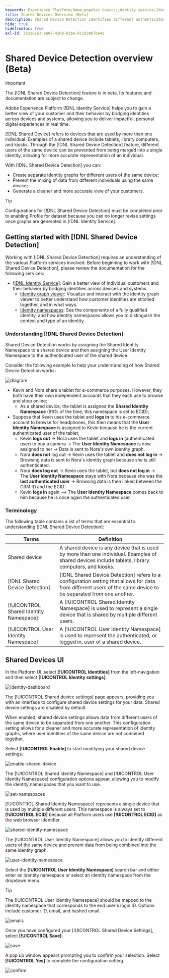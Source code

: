 ```yaml
---
keywords: Experience Platform;home;popular topics;identity service;Identity Service;shared devices;Shared Devices
title: Shared Devices Overview (Beta)
description: Shared Device Detection identifies different authenticated users of the same device, allowing for a more accurate representation of customer data in identity graphs
hide: true
hidefromtoc: true
exl-id: 36318163-ba07-4209-b1be-dc193ab7ba41
---
```

# Shared Device Detection overview (Beta) 

>[!IMPORTANT]
>
>The [!DNL Shared Device Detection] feature is in beta. Its features and documentation are subject to change.

Adobe Experience Platform [!DNL Identity Service] helps you to gain a better view of your customer and their behavior by bridging identities across devices and systems, allowing you to deliver impactful, personal digital experiences in real time.

[!DNL Shared Device] refers to devices that are used by more than one individual. Examples of a shared device include tablets, library computers, and kiosks. Through the [!DNL Shared Device Detection] feature, different users of the same device can be prevented from being merged into a single identity, allowing for more accurate representation of an individual.

With [!DNL Shared Device Detection] you can:

* Create separate identity graphs for different users of the same device;
* Prevent the mixing of data from different individuals using the same device;
* Generate a cleaner and more accurate view of your customers.

>[!TIP]
>
>Configurations for [!DNL Shared Device Detection] must be completed prior to enabling Profile for dataset because you can no longer revise settings once graphs are generated in [!DNL Identity Service].

## Getting started with [!DNL Shared Device Detection]

Working with [!DNL Shared Device Detection] requires an understanding of the various Platform services involved. Before beginning to work with [!DNL Shared Device Detection], please review the documentation for the following services:

* [[!DNL Identity Service]](../home.md): Gain a better view of individual customers and their behavior by bridging identities across devices and systems.
  * [Identity graph viewer](./identity-graph-viewer.md): Visualize and interact with the identity graph viewer to better understand how customer identities are stitched together, and in what ways.
  * [Identity namespaces](../namespaces.md): See the components of a fully qualified identity, and how identity namespaces allows you to distinguish the context and type of an identity.

### Understanding [!DNL Shared Device Detection]

Shared Device Detection works by assigning the Shared Identity Namespace to a shared device and then assigning the User Identity Namespace to the authenticated user of the shared device.

Consider the following example to help your understanding of how Shared Device Detection works:

![diagram](../images/shared-device/diagram.png)

* Kevin and Nora share a tablet for e-commerce purposes. However, they both have their own independent accounts that they each use to browse and shop online;
  * As a shared device, the tablet is assigned the **Shared Identity Namespace** (99% of the time, this namespace is set to ECID);
* Suppose that Kevin uses the tablet and **logs in** to his e-commerce account to browse for headphones, this then means that the **User Identity Namespace** is assigned to Kevin because he is the current authenticated user of the tablet;
  * Kevin **logs out** -> Nora uses the tablet and **logs in** (authenticated user) to buy a camera -> The **User Identity Namespace** is now assigned to her -> Data is sent to Nora's own identity graph.
  * Nora **does not** log out -> Kevin uses the tablet and **does not log in** -> Browsing data is sent to Nora's identity graph because she is still authenticated.
  * Nora **does log out** -> Kevin uses the tablet, but **does not log in** -> The **User Identity Namespace** stays with Nora because she was the **last authenticated user** -> Browsing data is then linked between the CRM ID and the ECID.
  * Kevin **logs in** again --> The **User Identity Namespace** comes back to him because he is once again the authenticated user.

<!--
  * If Kevin gives the tablet to Nora, but **does not log out**, and Nora proceeds to browse the e-commerce store for a camera, then her browsing activities are recorded as part of Kevin's graph because he is still the current authenticated user;
  * If Kevin **logs out** and gives the tablet to Nora, and Nora **logs in** to her own account and browses the store for a camera, then her browsing activities are recorded as part of her own graph because she is now the current authenticated user. This means that the **User Identity Namespace** is now assigned to Nora;
  * If Kevin **logs out**, gives the tablet to Nora, and Nora proceeds to browse the e-commerce store **without logging into her own account**, then her activities are recorded as part of the shared device (Shared Identity Namespace), but are associated with Kevin's graph because he is the **last authenticated user** and thus owns the Shared Identity Namespace.
-->

### Terminology

The following table contains a list of terms that are essential to understanding [!DNL Shared Device Detection]:

| Terms | Definition |
| --- | --- |
| Shared device | A shared device is any device that is used by more than one individual. Examples of shared devices include tablets, library computers, and kiosks. |
| [!DNL Shared Device Detection] | [!DNL Shared Device Detection] refers to a configuration setting that allows for data from different users of the same device to be separated from one another. |
| [!UICONTROL Shared Identity Namespace] | A [!UICONTROL Shared Identity Namespace] is used to represent a single device that is shared by multiple different users. | 
| [!UICONTROL User Identity Namespace] | A [!UICONTROL User Identity Namespace] is used to represent the authenticated, or logged in, user of a shared device. |

## Shared Devices UI

In the Platform UI, select **[!UICONTROL Identities]** from the left-navigation and then select **[!UICONTROL Identity settings]**.

![identity-dashboard](../images/shared-device/identity-dashboard.png)

The [!UICONTROL Shared device settings] page appears, providing you with an interface to configure shared device settings for your data. Shared device settings are disabled by default.

When enabled, shared device settings allows data from different users of the same device to be separated from one another. This configuration setting allows for a cleaner and more accurate representation of identity graphs, where user identities of the same device are not combined together.

Select **[!UICONTROL Enable]** to start modifying your shared device settings.

![enable-shared-device](../images/shared-device/enable-shared-device.png)

The [!UICONTROL Shared Identity Namespace] and [!UICONTROL User Identity Namespace] configuration options appear, allowing you to modify the identity namespaces that you want to use.

![set-namespaces](../images/shared-device/set-namespaces.png)

[!UICONTROL Shared Identity Namespace] represents a single device that is used by multiple different users. This namespace is always set to **[!UICONTROL ECID]** because all Platform users use **[!UICONTROL ECID]** as the web browser identifier.

![shared-identity-namespace](../images/shared-device/shared-identity-namespace.png)

The [!UICONTROL User Identity Namespace] allows you to identify different users of the same device and prevent data from being combined into the same identity graph.

![user-identity-namespace](../images/shared-device/user-identity-namespace.png)

Select the **[!UICONTROL User Identity Namespace]** search bar and either enter an identity namespace or select an identity namespace from the dropdown menu.

>[!TIP]
>
>The [!UICONTROL User Identity Namespace] should be mapped to the identity namespace that corresponds to the end user's login ID. Options include customer ID, email, and hashed email.

![emails](../images/shared-device/emails.png)

Once you have configured your [!UICONTROL Shared Device Settings], select **[!UICONTROL Save]**.

![save](../images/shared-device/save.png)

A pop up window appears prompting you to confirm your selection. Select **[!UICONTROL Yes]** to complete the configuration setting.

![confirm](../images/shared-device/confirm.png)
